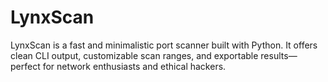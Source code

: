 # LynxScan
LynxScan is a fast and minimalistic port scanner built with Python. It offers clean CLI output, customizable scan ranges, and exportable results—perfect for network enthusiasts and ethical hackers.
